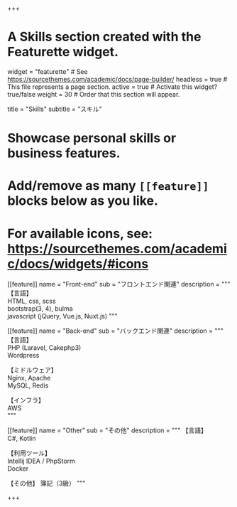 +++
# A Skills section created with the Featurette widget.
widget = "featurette"  # See https://sourcethemes.com/academic/docs/page-builder/
headless = true  # This file represents a page section.
active = true  # Activate this widget? true/false
weight = 30  # Order that this section will appear.

title = "Skills"
subtitle = "スキル"

# Showcase personal skills or business features.
# 
# Add/remove as many `[[feature]]` blocks below as you like.
# 
# For available icons, see: https://sourcethemes.com/academic/docs/widgets/#icons

[[feature]]
  name = "Front-end"
  sub = "フロントエンド関連"
  description = """
【言語】  
HTML, css, scss  
bootstrap(3, 4), bulma  
javascript (jQuery, Vue.js, Nuxt.js)
  """

[[feature]]
  name = "Back-end"
  sub = "バックエンド関連"
  description = """
【言語】  
PHP (Laravel, Cakephp3)  
Wordpress  

【ミドルウェア】  
Nginx, Apache  
MySQL, Redis  

【インフラ】  
AWS  
  """

[[feature]]
  name = "Other"
  sub = "その他"
  description = """
【言語】  
C#, Kotlin

【利用ツール】  
Intellij IDEA / PhpStorm  
Docker  

【その他】
簿記（3級）
  """

+++
